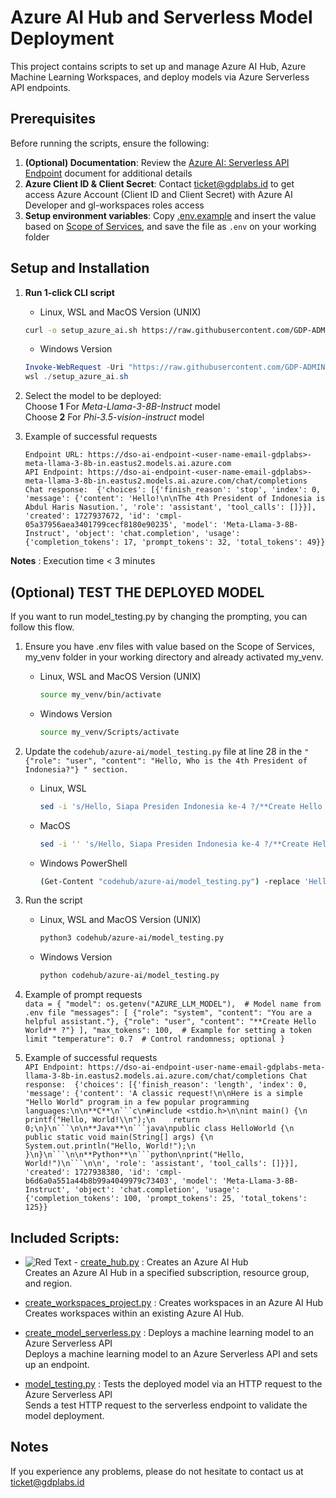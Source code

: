 # Azure AI Hub and Serverless Model Deployment

This project contains scripts to set up and manage Azure AI Hub, Azure Machine Learning Workspaces, and deploy models via Azure Serverless API endpoints.

## Prerequisites
Before running the scripts, ensure the following:
1. **(Optional) Documentation**: Review the [Azure AI: Serverless API Endpoint](https://docs.google.com/document/d/1WCm0Rdd552P_3OoerX-kHHNdPWfbNtpRX6oEbxj11Wc/edit?usp=sharing) document for additional details
2. **Azure Client ID & Client Secret**: Contact ticket@gdplabs.id to get access Azure Account (Client ID and Client Secret) with Azure AI Developer and gl-workspaces roles access
3. **Setup environment variables**: Copy [.env.example](.env.example) and insert the value based on [Scope of Services](https://docs.google.com/document/d/1WCm0Rdd552P_3OoerX-kHHNdPWfbNtpRX6oEbxj11Wc/edit#heading=h.lfdykfqkf1d5), and save the file as `.env` on your working folder

## Setup and Installation
1. **Run 1-click CLI script**
    - Linux, WSL and MacOS Version (UNIX)
    ```bash
    curl -o setup_azure_ai.sh https://raw.githubusercontent.com/GDP-ADMIN/codehub/main/azure-ai/setup_azure_ai.sh && chmod 755 setup_azure_ai.sh && bash setup_azure_ai.sh
    ```

    - Windows Version
    ```powershell
    Invoke-WebRequest -Uri "https://raw.githubusercontent.com/GDP-ADMIN/codehub/main/azure-ai/setup_azure_ai.sh" -OutFile "setup_azure_ai.sh"
    wsl ./setup_azure_ai.sh
    ```

2. Select the model to be deployed: \
   Choose **1** For *Meta-Llama-3-8B-Instruct* model \
   Choose **2** For *Phi-3.5-vision-instruct* model

3. Example of successful requests
    ```
    Endpoint URL: https://dso-ai-endpoint-<user-name-email-gdplabs>-meta-llama-3-8b-in.eastus2.models.ai.azure.com
    API Endpoint: https://dso-ai-endpoint-<user-name-email-gdplabs>-meta-llama-3-8b-in.eastus2.models.ai.azure.com/chat/completions
    Chat response:  {'choices': [{'finish_reason': 'stop', 'index': 0, 'message': {'content': 'Hello!\n\nThe 4th President of Indonesia is Abdul Haris Nasution.', 'role': 'assistant', 'tool_calls': []}}], 'created': 1727937672, 'id': 'cmpl-05a37956aea3401799cecf8180e90235', 'model': 'Meta-Llama-3-8B-Instruct', 'object': 'chat.completion', 'usage': {'completion_tokens': 17, 'prompt_tokens': 32, 'total_tokens': 49}}
    ```

**Notes** : Execution time < 3 minutes

## (Optional) TEST THE DEPLOYED MODEL
If you want to run model_testing.py by changing the prompting, you can follow this flow.
1. Ensure you have .env files with value based on the Scope of Services, my_venv folder in your working directory and already activated my_venv.   
    - Linux, WSL and MacOS Version (UNIX)
      ```bash
      source my_venv/bin/activate
      ``` 
    
    - Windows Version
      ```bash
      source my_venv/Scripts/activate
      ```
2. Update the `codehub/azure-ai/model_testing.py` file at line 28 in the `" {"role": "user", "content": "Hello, Who is the 4th President of Indonesia?"} " section.`
    - Linux, WSL
      ```bash
      sed -i 's/Hello, Siapa Presiden Indonesia ke-4 ?/**Create Hello World** ?/' codehub/azure-ai/model_testing.py
      ```
    - MacOS
      ```bash
      sed -i '' 's/Hello, Siapa Presiden Indonesia ke-4 ?/**Create Hello World** ?/' codehub/azure-ai/model_testing.py
      ```
    - Windows PowerShell
      ```bash
      (Get-Content "codehub/azure-ai/model_testing.py") -replace 'Hello, Siapa Presiden Indonesia ke-4 ?', '**Create Hello World** ?' | Set-Content "codehub/azure-ai/model_testing.py"
      ```
3. Run the script 
    - Linux, WSL and MacOS Version (UNIX)
      ```bash
      python3 codehub/azure-ai/model_testing.py
      ```
    - Windows Version
      ```bash
      python codehub/azure-ai/model_testing.py
      ```
4. Example of prompt requests \
    `data = {
  "model": os.getenv("AZURE_LLM_MODEL"),  # Model name from .env file
  "messages": [
      {"role": "system", "content": "You are a helpful assistant."},
      {"role": "user", "content": "**Create Hello World** ?"}
  ],
  "max_tokens": 100,  # Example for setting a token limit
  "temperature": 0.7  # Control randomness; optional
}`

5. Example of successful requests \
    `API Endpoint: https://dso-ai-endpoint-user-name-email-gdplabs-meta-llama-3-8b-in.eastus2.models.ai.azure.com/chat/completions
Chat response:  {'choices': [{'finish_reason': 'length', 'index': 0, 'message': {'content': 'A classic request!\n\nHere is a simple "Hello World" program in a few popular programming languages:\n\n**C**\n```c\n#include <stdio.h>\n\nint main() {\n    printf("Hello, World!\\n");\n    return 0;\n}\n```\n\n**Java**\n```java\npublic class HelloWorld {\n    public static void main(String[] args) {\n        System.out.println("Hello, World!");\n    }\n}\n```\n\n**Python**\n```python\nprint("Hello, World!")\n```\n\n', 'role': 'assistant', 'tool_calls': []}}], 'created': 1727938380, 'id': 'cmpl-b6d6a0a551a44b8b99a4049979c73403', 'model': 'Meta-Llama-3-8B-Instruct', 'object': 'chat.completion', 'usage': {'completion_tokens': 100, 'prompt_tokens': 25, 'total_tokens': 125}}`


## Included Scripts:
- ![Red Text](https://img.shields.io/badge/Administrator%20Only-FF0000) - [create_hub.py](create_hub.py) : Creates an Azure AI Hub \
 Creates an Azure AI Hub in a specified subscription, resource group, and region.

- [create_workspaces_project.py](create_workspaces_project.py) : Creates workspaces in an Azure AI Hub \
Creates workspaces within an existing Azure AI Hub.

- [create_model_serverless.py](create_model_serverless.py) : Deploys a machine learning model to an Azure Serverless API \
Deploys a machine learning model to an Azure Serverless API and sets up an endpoint.

- [model_testing.py](model_testing.py) : Tests the deployed model via an HTTP request to the Azure Serverless API \
Sends a test HTTP request to the serverless endpoint to validate the model deployment.

## Notes
If you experience any problems, please do not hesitate to contact us at ticket@gdplabs.id